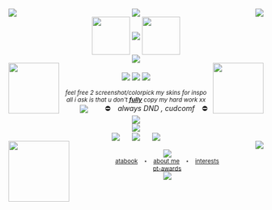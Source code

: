 <p align="center">
    <br/>
  <img align="left" src="https://carcuvorous.carrd.co/assets/images/gallery01/d6447140.gif?v=b471a82b">
  <img align="center" src="https://carcuvorous.carrd.co/assets/images/gallery10/ee3446d6.png?v=b471a82b">
  <img align="right" src="https://carcuvorous.carrd.co/assets/images/gallery06/23ee68b0.png?v=b471a82b">
    <br/>
  <img align="center" width="75" src="https://wilardo.crd.co/assets/images/gallery33/1938e64e.png?v=c0a0770b">
  <img align="center" src="https://spotify-github-profile.kittinanx.com/api/view?uid=jayy2007&cover_image=true&theme=natemoo-re&show_offline=true&background_color=121212&interchange=true&bar_color=b7b7b7&bar_color_cover=false">
  <img align="center" width="75" src="https://f3verdream.carrd.co/assets/images/gallery01/9ceaa05a.png?v=e7b83c53">
    <br/> 
  <img align="center" src="https://carcuvorous.carrd.co/assets/images/gallery01/edef538f.gif?v=b471a82b">
    <br/>
  <img height="100" align="left" src="https://carcuvorous.carrd.co/assets/images/gallery15/caf9d7e5.png?v=b471a82b">
  <img height="100" align="right" src="https://carcuvorous.carrd.co/assets/images/gallery19/07bc9df8.png?v=b471a82b">
    <br/>
  <img align="center" src="https://carcuvorous.carrd.co/assets/images/gallery20/32be1f31.gif?v=b471a82b">
  <img align="center" src="https://komarev.com/ghpvc/?username=xxhe4rtstringz&color=6e1111&style=plastic&label=༒︎+i+luv+u+⟢&abbreviated=true">
  <img align="center" src="https://carcuvorous.carrd.co/assets/images/gallery20/f4878d02.gif?v=b471a82b">
    <br/>
    <br/>
  <I><sub>feel free 2 screenshot/colorpick my skins for inspo</sub></I>
    <br/>
  <I><sup>all i ask is that u don't <ins><b>fully</b></ins> copy my hard work xx</sup></I>
    <br/>
  <img align="center" src="https://carcuvorous.carrd.co/assets/images/gallery17/7342a9bc.png?v=b471a82b" hspace="30">
  <align="center"><hspace="20">⛔️⠀ <I>always DND , cudcomf</I> ⠀⛔️</hspace></align>
  <img align="center" src="https://carcuvorous.carrd.co/assets/images/gallery17/bb04c545.png?v=b471a82b" hspace="30">
    <br/>
  <img align="center" src="https://carcuvorous.carrd.co/assets/images/gallery10/aa18af73.png?v=b471a82b">
    <br/>
  <img align="center" src="https://camo.githubusercontent.com/dddf4040bdb46201a2b48099500e35b8cff9e11e7b27867120d4a1b391d132fd/68747470733a2f2f6633766572647265616d2e63617272642e636f2f6173736574732f696d616765732f67616c6c65727930322f37313639333837612e706e673f763d6239336437633936" hspace="10" >
  <img align="center" src="https://carcuvorous.carrd.co/assets/images/gallery13/abd8e131.png?v=b471a82b" hspace="10" >
  <img align="center" src="https://camo.githubusercontent.com/22f28c13faad5dce33965d7af13619e5ed3eb508cad2d9a62b5d964bc1320b3c/68747470733a2f2f6633766572647265616d2e63617272642e636f2f6173736574732f696d616765732f67616c6c65727930322f62343637613636662e6769663f763d6464343532393430" hspace="10" >
    <br/>
  <img height="120" align="left" src="https://carcuvorous.carrd.co/assets/images/gallery19/8f46ce2b.png?v=b471a82b">
  <img align="right" src="https://carcuvorous.carrd.co/assets/images/gallery01/38f981df.gif?v=b471a82b">
    <br/>
  <img align="center" src="https://carcuvorous.carrd.co/assets/images/gallery04/790013b5.gif?v=b471a82b">
    <br/>
  <sup> <a href="https://2wo2ime.atabook.org">atabook</a> ⠀⋆⠀ <a href="https://www.patreon.com/c/he4rtstringz/about">about me</a> ⠀⋆⠀ <a href="https://xxhe4rtstringz.carrd.co/">interests</a> </sup>
    <br/>
  <sub><a href="https://github.com/pt-awards">pt-awards</a></sub>
    <br/>
  <img src="https://carcuvorous.carrd.co/assets/images/gallery16/56131bd6.png?v=b471a82b">
</p>

